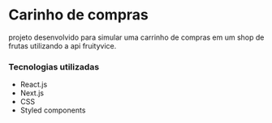 # Carinho de compras

projeto desenvolvido para simular uma carrinho de compras em um shop de frutas utilizando a api fruityvice.

### Tecnologias utilizadas

 - React.js
 - Next.js
 - CSS
 - Styled components
